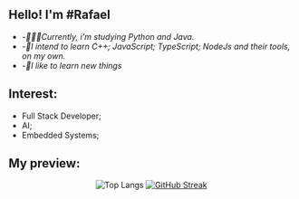 
## Hello! I'm #Rafael

-  *-👨🏽‍💻Currently, i'm studying Python and Java.*
-  *-🚀I intend to learn C++; JavaScript; TypeScript; NodeJs and their tools, on my own.*
-  *-🌱I like to learn new things*

## Interest:
- Full Stack Developer;
- AI;
- Embedded Systems;
  
## My preview:
<div align="center">
  
 ![Top Langs](https://github-readme-stats.vercel.app/api/top-langs/?username=RafaelMacharete&layout=compact&theme=one_dark_pro)
[![GitHub Streak](https://streak-stats.demolab.com?user=RafaelMacharete&theme=one-dark-pro)](https://git.io/streak-stats)

